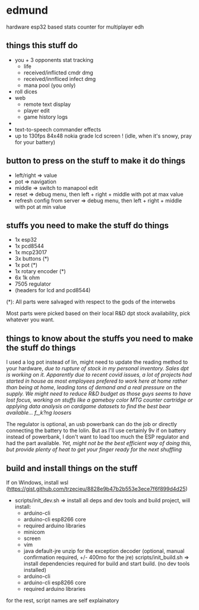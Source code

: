 # edmund
hardware esp32 based stats counter for multiplayer edh

## things this stuff do

- you + 3 opponents stat tracking
	- life
	- received/inflicted cmdr dmg
	- received/innfliced infect dmg
	- mana pool (you only)
- roll dices
- web
	- remote text display
	- player edit
	- game history logs
- 
- text-to-speech commander effects
- up to 130fps 84x48 nokia grade lcd screen ! (idle, when it's snowy, pray for your battery)

## button to press on the stuff to make it do things

- left/right => value
- pot => navigation
- middle => switch to manapool edit
- reset => debug menu, then left + right + middle with pot at max value
- refresh config from server => debug menu, then left + right + middle with pot at min value

## stuffs you need to make the stuff do things

- 1x esp32
- 1x pcd8544 
- 1x mcp23017
- 3x buttons (*)
- 1x pot (*)
- 1x rotary encoder (*)
- 6x 1k ohm
- 7505 regulator
- (headers for lcd and pcd8544)

(*): All parts were salvaged with respect to the gods of the interwebs

Most parts were picked based on their local R&D dpt stock availability, pick whatever you want.

## things to know about the stuffs you need to make the stuff do things

I used a log pot instead of lin, might need to update the reading method to your hardware, *due to rupture of stock in my personal inventory. Sales dpt is working on it. Apparently due to recent covid issues, a lot of projects had started in house as most employees prefered to work here at home rather than being at home, leading tons of demand and a real pressure on the supply. We might need to reduce R&D budget as those guys seems to have lost focus, working on stuffs like a gameboy color MTG counter cartridge or applying data analysis on cardgame datasets to find the best bear available... f_,k?ng loosers*

The regulator is optional, an usb powerbank can do the job or directly connecting the battery to the lolin. But as I'll use certainly 9v if on battery instead of powerbank, I don't want to load too much the ESP regulator and had the part available. *Yet, might not be the best efficient way of doing this, but provide plenty of heat to get your finger ready for the next shuffling*

## build and install things on the stuff

If on Windows, install wsl (https://gist.github.com/trzecieu/8828e9b47b2b553e3ece7f6f899d4d25)

- scripts/init_dev.sh => install all deps and dev tools and build project, will install:
	- arduino-cli
	- arduino-cli esp8266 core
	- required arduino libraries	
	- minicom
	- screen
	- vim
	- java default-jre unzip for the exception decoder (optional, manual confirmation required, +/- 400mo for the jre)
scripts/init_build.sh => install dependencies required for build and start build. (no dev tools installed)
	- arduino-cli
	- arduino-cli esp8266 core
	- required arduino libraries	
	
for the rest, script names are self explainatory